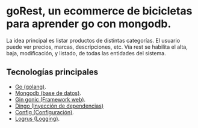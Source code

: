 # goRest, un ecommerce de bicicletas para aprender go con mongodb.

La idea principal es listar productos de distintas categorías. El usuario puede ver precios, marcas, descripciones, etc.
Vía rest se habilita el alta, baja, modificación, y listado, de todas las entidades del sistema.

## Tecnologías principales
* [Go (golang)](https://golang.org/).
* [Mongodb (base de datos)](https://www.mongodb.com).
* [Gin gonic (Framework web)](https://gin-gonic.com).
* [Dingo (Inyección de dependencias)](https://github.com/elliotchance/dingo/)
* [Config (Configuración)](https://github.com/JeremyLoy/config).
* [Logrus (Logging)](https://github.com/sirupsen/logrus).
